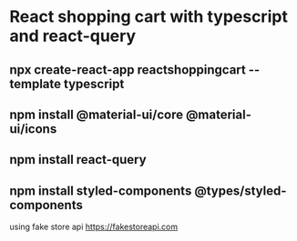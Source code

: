 # React shopping cart with typescript and react-query

## npx create-react-app reactshoppingcart --template typescript 


## npm install @material-ui/core @material-ui/icons 

## npm install react-query 

## npm install styled-components @types/styled-components 


using fake store api 
https://fakestoreapi.com 

